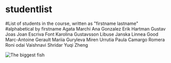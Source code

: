 # studentlist

#List of students in the course, written as "firstname lastname"
#alphabetical by firstname
Agata Marchi
Ana Gonzalez
Erik Hartman
Gustav Joas
Joan Escriva Font
Karolina Gustavsson
Libuse Janska
Linnea Good
Marc-Antoine Gerault
Mariia Guryleva
Miren Urrutia
Paula Camargo Romera
Roni odai
Vaishnavi Shridar
Yuqi Zheng

![The biggest fish](https://file.asciiart.cc/cover/812a98b8c66eff98.png!cover_webp)
